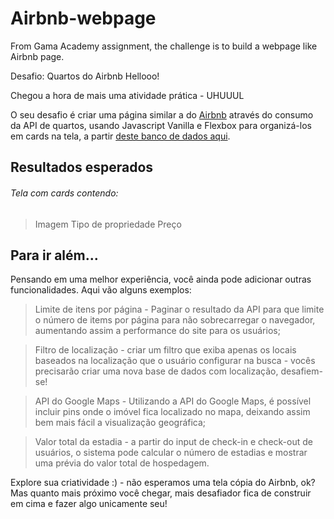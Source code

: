 # Airbnb-webpage
From Gama Academy assignment, the challenge is to build a webpage like Airbnb page.

Desafio: Quartos do Airbnb
Hellooo!

Chegou a hora de mais uma atividade prática - UHUUUL   

O seu desafio é criar uma página similar a do <a href="https://www.airbnb.com.br/">Airbnb</a> através do consumo da API de quartos, usando Javascript Vanilla e Flexbox para organizá-los em cards na tela, a partir <a href="https://api.sheety.co/30b6e400-9023-4a15-8e6c-16aa4e3b1e72">deste banco de dados aqui</a>.

## Resultados esperados
###### Tela com cards contendo:
  > Imagem
  > Tipo de propriedade
  > Preço

## Para ir além...
Pensando em uma melhor experiência, você ainda pode adicionar outras funcionalidades. Aqui vão alguns exemplos:

> Limite de itens por página - Paginar o resultado da API para que limite o número de items por página para não sobrecarregar o navegador, aumentando assim a performance do site para os usuários;

> Filtro de localização - criar um filtro que exiba apenas os locais baseados na localização que o usuário configurar na busca - vocês precisarão criar uma nova base de dados com localização, desafiem-se!

> API do Google Maps - Utilizando a API do Google Maps, é possível incluir pins onde o imóvel fica localizado no mapa, deixando assim bem mais fácil a visualização geográfica;

> Valor total da estadia - a partir do input de check-in e check-out de usuários, o sistema pode calcular o número de estadias e mostrar uma prévia do valor total de hospedagem.

Explore sua criatividade :) - não esperamos uma tela cópia do Airbnb, ok? Mas quanto mais próximo você chegar, mais desafiador fica de construir em cima e fazer algo unicamente seu!
